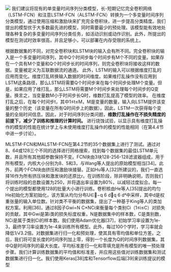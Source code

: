 
![](https://upload-images.jianshu.io/upload_images/18339009-fe44341e8e74201c.png?imageMogr2/auto-orient/strip%7CimageView2/2/w/1240)
我们建议将现有的单变量时间序列分类模型，长-短期记忆完全卷积网络（LSTM-FCN）和注意LSTM-FCN（ALSTM-FCN）转换为一个多变量时间序列分类模型，通过使用压缩和激励块来扩充完全卷积块，进一步提高分类精度。我们提出的模型优于大多数最先进的模型，同时需要最少的预处理。该模型能有效地处理各种复杂的多变量时间序列分类任务，如活动识别或动作识别。此外，所提出的模型在测试时效率很高，并且足够小，可以部署在内存受限的系统上。

根据数据集的不同，对完全卷积块和LSTM块的输入会有所不同。完全卷积块的输入是一个多变量时间序列，其中Q个时间步每个时间步有M个不同的变量。如果存在一个具有M个变量和Q个时间步长的时间序列，则完全卷积块将接收这样的数据。变量被定义为互联数据流的通道。
此外，LSTM的输入可以根据维度打乱的应用而变化。维度打乱转换输入数据的时间维度。如果维打乱操作没有应用到LSTM这条路径，那么LSTM将需要Q个时间步来在每个时间步处理M个变量。但是，如果应用了维打乱，那么LSTM将需要M个时间步来处理每个时间步的Q变量。换言之，当变量数M小于时间步长Q时，维数打乱提高了模型的效率。
在维度打乱之后，在每个时间步t，其中1≤t≤M，M是变量的数量，输入向LSTM提供该变量的整个历史（该变量在所有Q时间步上的数据）。因此，LSTM一次获得每个变量的全局时间信息。因此，对于时间序列分类问题，**维数打乱操作在不损失精度的前提下，减少了训练和推理的计算时间。**
进行烧蚀试验，以显示具有维度打乱操作的模型的性能在统计学上与未使用维度打乱操作的模型的性能相同（在第4.4节中进一步讨论）。


MLSTM-FCN和MALSTM-FCN在第4.2节的35个数据集上进行了测试。通过对8、64或128三个不同的选择进行网格搜索，找到每个数据集的最佳LSTM单元数，并且所有其他超参数保持不变。FCN块由3块128-256-128滤波器组成，用于所有模型，内核大小分别为8、5和3，与Wang等人提出的原始模型相当[34]。此外，前两个FCN块由挤压和激励块接替。正如Hu等人[32]所建议的，我们一直选择16作为所有挤压块和激发块的还原比r。在训练阶段，除非明确说明，否则我们将训练时段的总数设置为250，并将退出率设置为80%，以减轻过度拟合。每一个提出的模型都使用128的批量大小进行训练。卷积核由He等人[35]提出的均匀He初始化方案初始化，该方案从均匀分布U∈−q 6 d，q 6 d中采样，其中d是权重张量的输入单位数。针对类不平衡的数据集，提出了一种基于King等人的类加权方案。利用[36]，通过8因子Gwi=N C×NCi来衡量每个类别Ci（1≤i≤C）对损失的贡献，其中Gwi是第i类的损失标度权重，N是数据集中的样本数，C是类别数，NCi是属于类别Ci的样本数。我们使用Adam优化器[37]，初始学习率设置为1e-3，最终学习率设置为1e-4来训练所有模型。此外，每过100个学时，学习率就会降低1/√3.2倍。对数据集进行归一化和预处理，使其具有零均值和单位方差。之后，我们将可变长度的时间序列加上零，得到一个长度为Q的时间序列数据集，其中Q是时间序列的最大长度。平均标准差归一化和零填充是所有模型的唯一预处理步骤。我们计算训练数据集的平均值和标准差，并应用这些值对训练数据集和测试数据集进行归一化。我们使用Keras[38]库和Tensorflow后端[39]来训练提议的模型

